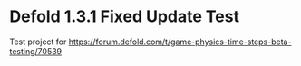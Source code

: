 # Defold 1.3.1 Fixed Update Test

Test project for https://forum.defold.com/t/game-physics-time-steps-beta-testing/70539
